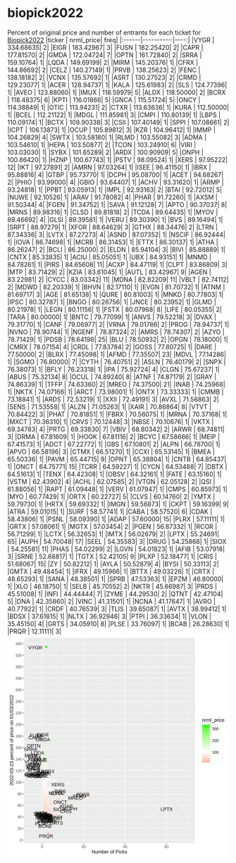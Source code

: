 # biopick2022
Percent of original price and number of entrants for each ticket for [Biopick2022](https://twitter.com/hashtag/Biopick2022)
|ticker | nrml_price| freq|
|:------|----------:|----:|
|VYGR   |  334.68635|    2|
|EIGR   |  183.42967|    3|
|FUSN   |  182.25420|    2|
|CAPR   |  177.81570|    2|
|GMDA   |  172.04724|    7|
|OPTN   |  161.72840|    2|
|SRRA   |  159.10764|    1|
|LQDA   |  149.69199|    2|
|MIRM   |  145.20376|    1|
|CFRX   |  144.86692|    2|
|CELZ   |  140.27149|    1|
|PRVB   |  138.25623|    2|
|FENC   |  138.18182|    2|
|VCNX   |  135.57692|    1|
|ASRT   |  130.27523|    2|
|CRMD   |  129.23077|    1|
|ACER   |  128.94737|    1|
|KALA   |  125.61983|    2|
|SLS    |  124.77396|    1|
|AVEO   |  123.88060|    1|
|IMUX   |  118.59979|    5|
|ALDX   |  118.50000|    2|
|BCRX   |  118.48375|    6|
|KPTI   |  116.01866|    5|
|GNCA   |  115.51724|    5|
|ONCY   |  114.38849|    1|
|OTIC   |  113.94231|    2|
|CTXR   |  113.63636|    1|
|KURA   |  112.50000|    1|
|BCEL   |  112.21122|    1|
|MDGL   |  111.85981|    3|
|CMPI   |  110.80139|    1|
|LBPS   |  110.09174|    1|
|BCTX   |  109.90338|    3|
|CSII   |  107.40149|    1|
|SPPI   |  107.08661|    2|
|ICPT   |  106.13873|    1|
|OCUP   |  105.89812|    3|
|KZR    |  104.96412|    1|
|IMMP   |  104.26829|    4|
|SWTX   |  103.58180|    1|
|RLMD   |  103.55082|    3|
|ADMA   |  103.54610|    1|
|HEPA   |  103.50877|    2|
|TCON   |  103.24910|    6|
|VIRI   |  103.03030|    1|
|SYBX   |  101.65289|    2|
|ARDX   |  100.90909|    5|
|ONPH   |  100.86420|    1|
|HZNP   |  100.67743|    1|
|PSTV   |   98.09524|    1|
|XERS   |   97.95222|   12|
|IKT    |   97.27891|    2|
|AMRN   |   97.03264|    1|
|ISEE   |   96.41150|    1|
|IBRX   |   95.88816|    4|
|GTBP   |   95.73770|    1|
|DCPH   |   95.08700|    1|
|ACET   |   94.68267|    2|
|PHIO   |   93.99000|    4|
|GBIO   |   93.64407|    1|
|ACHV   |   93.31620|    1|
|ARMP   |   93.24818|    1|
|PPBT   |   93.05913|    1|
|IMPL   |   92.93163|    2|
|BTAI   |   92.72012|    5|
|NUWE   |   92.10526|    1|
|ARAV   |   91.78082|    4|
|PHAR   |   91.72260|    1|
|AXSM   |   91.50344|    4|
|FGEN   |   91.34752|    1|
|SAVA   |   91.12128|    7|
|APTO   |   90.37037|    8|
|MRNS   |   89.98316|    1|
|CLSD   |   89.81818|    2|
|TCDA   |   89.64435|    1|
|MYOV   |   89.46692|    4|
|GLSI   |   89.39581|    1|
|VERU   |   89.30390|    1|
|BVS    |   89.16494|    1|
|SRPT   |   88.97279|    1|
|XFOR   |   88.64629|    3|
|GTHX   |   88.34476|    2|
|LTRN   |   87.34336|    3|
|LVTX   |   87.27273|    4|
|ASND   |   87.07352|    1|
|NSCIF  |   86.92444|    1|
|IOVA   |   86.74698|    1|
|MCRB   |   86.31453|    1|
|ETTX   |   86.30137|    1|
|ATHA   |   86.26247|    2|
|BCLI   |   86.25000|    2|
|ELDN   |   85.94104|    3|
|BIVI   |   85.88889|    1|
|CNTX   |   85.33835|    1|
|ACIU   |   85.05051|    1|
|UBX    |   84.93151|    1|
|MNMD   |   84.78261|    1|
|PIRS   |   84.65608|   11|
|ACXP   |   84.47119|    1|
|CLPT   |   83.86809|    3|
|MTP    |   83.71429|    2|
|KZIA   |   83.61045|    1|
|AUTL   |   83.42967|    9|
|AGEN   |   83.22981|    2|
|CYCC   |   83.03342|   11|
|MDNA   |   82.82209|   11|
|VBLT   |   82.74112|    2|
|MDWD   |   82.20339|    1|
|BHVN   |   82.17110|    1|
|EVGN   |   81.70732|    1|
|ATNM   |   81.69717|    3|
|AGE    |   81.65138|    1|
|QURE   |   80.81003|    1|
|MNKD   |   80.77803|    1|
|IPSC   |   80.32787|    1|
|BNGO   |   80.26756|    1|
|JNCE   |   80.23952|    1|
|GLMD   |   80.21978|    1|
|LEGN   |   80.11156|    1|
|FSTX   |   80.07968|    8|
|LIFE   |   80.05355|    2|
|TARA   |   80.00000|    1|
|BNTC   |   79.77099|    1|
|ANVS   |   79.52218|    3|
|DVAX   |   79.31770|    1|
|CANF   |   79.06977|    2|
|VRNA   |   79.01786|    2|
|PROG   |   78.94737|    1|
|NVNO   |   78.90744|    1|
|NGENF  |   78.87324|    2|
|AMRS   |   78.74307|    2|
|AZYO   |   78.71429|    1|
|PDSB   |   78.64198|   25|
|BLU    |   78.50932|    2|
|OPGN   |   78.18000|    1|
|CMRX   |   78.07154|    4|
|CRDL   |   77.83784|    2|
|GOSS   |   77.80725|    1|
|DARE   |   77.50000|    2|
|BLRX   |   77.45098|    1|
|AFMD   |   77.35507|   23|
|MDVL   |   77.14286|    1|
|SGMO   |   76.80000|    7|
|CYTH   |   76.40751|    2|
|ASLN   |   76.40179|    2|
|SNPX   |   76.38073|    1|
|BFLY   |   76.23318|    1|
|IPA    |   75.92724|    4|
|CLGN   |   75.67237|    1|
|ABUS   |   75.32134|    8|
|OCUL   |   74.89240|    8|
|ATNF   |   74.87179|    2|
|GRAY   |   74.86339|    1|
|TFFP   |   74.63360|    2|
|MREO   |   74.37500|   21|
|INAB   |   74.25968|    1|
|NKTX   |   74.07166|    1|
|ARCT   |   73.98001|    1|
|ONTX   |   73.33333|    1|
|CMMB   |   73.18841|    1|
|ARDS   |   72.53219|    1|
|XXII   |   72.49191|    3|
|AVXL   |   71.56863|    2|
|SENS   |   71.53558|    1|
|ALZN   |   71.05263|    1|
|XAIR   |   70.86864|    8|
|VTVT   |   70.84422|    3|
|PHAT   |   70.81851|    1|
|FBRX   |   70.56075|    1|
|MRNA   |   70.37168|    1|
|MXCT   |   70.36310|    1|
|CRVS   |   70.12448|    3|
|NBSE   |   70.10676|    1|
|VKTX   |   69.34783|    4|
|PRTG   |   69.33830|    7|
|VBIV   |   68.80342|    2|
|ARWR   |   68.74811|    3|
|DRMA   |   67.81609|    1|
|HOOK   |   67.81116|    2|
|BCYC   |   67.58666|    1|
|MEIP   |   67.41573|    1|
|ADCT   |   67.22772|    1|
|GBS    |   67.10801|    2|
|ALPN   |   66.78700|    1|
|APVO   |   66.58196|    3|
|CTMX   |   66.51270|    1|
|CCXI   |   65.53145|    1|
|BMEA   |   65.50336|    1|
|PAVM   |   65.44715|    9|
|OPNT   |   65.38804|    1|
|CNTB   |   64.85437|    1|
|ONCT   |   64.75771|   15|
|TCRR   |   64.59227|    1|
|CYCN   |   64.53488|    7|
|DBTX   |   64.51613|    1|
|TENX   |   64.42308|    1|
|OBSV   |   64.32161|    1|
|FATE   |   63.15160|    1|
|VSTM   |   62.43902|    4|
|ACHL   |   62.07585|    2|
|VTGN   |   62.05128|    2|
|QSI    |   61.88056|    1|
|RAPT   |   61.09448|    1|
|VERV   |   61.07947|    1|
|CMPS   |   60.85973|    1|
|MYO    |   60.77429|    1|
|ORTX   |   60.22727|    5|
|CLVS   |   60.14760|    2|
|YMTX   |   59.79730|    1|
|HRTX   |   59.69332|    1|
|IMGN   |   59.56873|    1|
|CKPT   |   59.16399|    9|
|ATRA   |   59.01015|    1|
|SURF   |   58.57741|    1|
|CABA   |   58.57520|    6|
|CDAK   |   58.43806|    1|
|PSNL   |   58.09390|    1|
|ADAP   |   57.60000|   15|
|PLRX   |   57.11111|    1|
|GRTX   |   57.08061|    1|
|MGTX   |   57.03454|    2|
|PGEN   |   56.87332|    1|
|RCOR   |   56.71299|    1|
|LCTX   |   56.32653|    1|
|IMTX   |   56.02679|    2|
|LPTX   |   55.24691|   65|
|AUPH   |   54.70048|   17|
|SEEL   |   54.35583|    3|
|DRUG   |   54.25868|    1|
|SIOX   |   54.25581|   11|
|PHAS   |   54.02299|    2|
|LGVN   |   54.01823|    1|
|AFIB   |   53.07918|    3|
|SRNE   |   52.68817|    1|
|TGTX   |   52.42105|    9|
|PLXP   |   52.18477|    1|
|CRIS   |   51.68067|   15|
|ZY     |   50.82212|    1|
|AYLA   |   50.52879|    4|
|BYSI   |   50.33113|    2|
|GMTX   |   49.48454|    1|
|IFRX   |   49.15966|    1|
|BTTX   |   49.03226|    1|
|CRTX   |   48.65293|    1|
|SANA   |   48.38501|    1|
|SPRB   |   47.53363|    1|
|EPZM   |   46.80000|    1|
|XLO    |   46.18750|    1|
|SELB   |   45.70552|    2|
|NKTR   |   45.66987|    3|
|PRDS   |   45.51008|    1|
|INFI   |   44.44444|    7|
|ZYME   |   44.29530|    2|
|QTNT   |   42.47104|    5|
|DNA    |   42.35860|    2|
|VINC   |   41.31501|    1|
|NCNA   |   41.17647|    1|
|AVRO   |   40.77922|    1|
|CRDF   |   40.76539|    3|
|TLIS   |   39.65087|    1|
|AVTX   |   38.99412|    1|
|BDSX   |   37.61815|    1|
|NLTX   |   36.92946|    3|
|PTPI   |   36.33634|    1|
|VLON   |   35.45150|    4|
|GRTS   |   34.05910|    8|
|PLSE   |   33.76097|    1|
|BCAB   |   26.28630|    1|
|PRQR   |   12.11111|    3|
![retvspicks](biopicks.png?raw=true)
